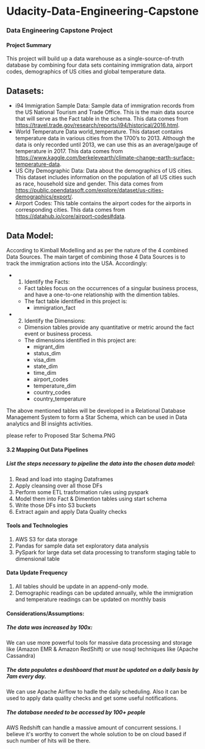 # Udacity-Data-Engineering-Capstone
### Data Engineering Capstone Project

#### Project Summary
This project will build up a data warehouse as a single-source-of-truth database by combining four data sets containing immigration data, airport codes, demographics of US cities and global temperature data. 

## Datasets:
- i94 Immigration Sample Data: Sample data of immigration records from the US National Tourism and Trade Office. This is the main data source that will serve as the Fact table in the schema. This data comes from https://travel.trade.gov/research/reports/i94/historical/2016.html.
- World Temperature Data world_temperature. This dataset contains temperature data in various cities from the 1700’s to 2013. Although the data is only recorded until 2013, we can use this as an average/gauge of temperature in 2017. This data comes from https://www.kaggle.com/berkeleyearth/climate-change-earth-surface-temperature-data.
- US City Demographic Data: Data about the demographics of US cities. This dataset includes information on the population of all US cities such as race, household size and gender. This data comes from https://public.opendatasoft.com/explore/dataset/us-cities-demographics/export/.
- Airport Codes: This table contains the airport codes for the airports in corresponding cities. This data comes from https://datahub.io/core/airport-codes#data.
​
## Data Model:
According to Kimball Modelling and as per the nature of the 4 combined Data Sources. The main target of combining those 4 Data Sources is to track the immigration actions into the USA. Accordingly:

- 1. Identify the Facts:
    - Fact tables focus on the occurrences of a singular business process, and have a one-to-one relationship with the dimention tables.
    - The fact table identified in this project is:
        - immigration_fact
        
- 2. Identify the Dimensions:
    - Dimension tables provide any quantitative or metric around the fact event or business process.
    - The dimensions identified in this project are:
        - migrant_dim
        - status_dim
        - visa_dim
        - state_dim
        - time_dim
        - airport_codes
        - temperature_dim
        - country_codes
        - country_temperature
    
The above mentioned tables will be developed in a Relational Database Management System to form a Star Schema, which can be used in Data analytics and BI insights activities.

please refer to Proposed Star Schema.PNG

#### 3.2 Mapping Out Data Pipelines
##### List the steps necessary to pipeline the data into the chosen data model:

1. Read and load into staging Dataframes
2. Apply cleansing over all those DFs
3. Perform some ETL trasformation rules using pyspark
4. Model them into Fact & Dimention tables using start schema
5. Write those DFs into S3 buckets
6. Extract again and apply Data Quality checks

#### Tools and Technologies
1. AWS S3 for data storage
2. Pandas for sample data set exploratory data analysis
3. PySpark for large data set data processing to transform staging table to dimensional table

#### Data Update Frequency
1. All tables should be update in an append-only mode.
2. Demographic readings can be updated annually, while the immigration and temperature readings can be updated on monthly basis

#### Considerations/Assumptions:
##### The data was increased by 100x:
We can use more powerful tools for massive data processing and storage like (Amazon EMR & Amazon RedShift)
or use nosql techniques like (Apache Cassandra)

##### The data populates a dashboard that must be updated on a daily basis by 7am every day.
We can use Apache Airflow to hadle the daily scheduling. Also it can be used to apply data quality checks and get some useful notifications.

##### The database needed to be accessed by 100+ people
AWS Redshift can handle a massive amount of concurrent sessions. I believe it's worthy to convert the whole solution to be on cloud based if such number of hits will be there.

